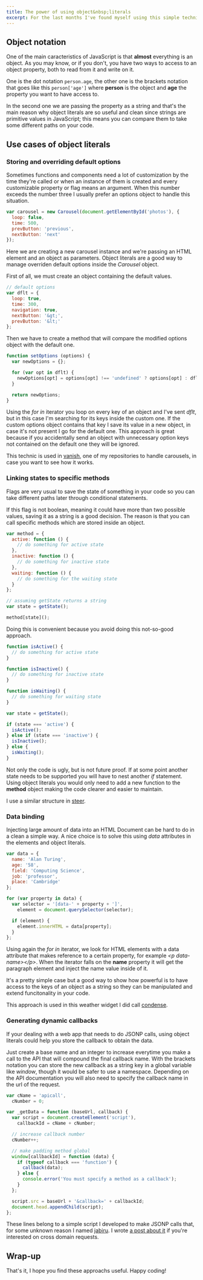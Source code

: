 ```yaml
---
title: The power of using object&nbsp;literals
excerpt: For the last months I've found myself using this simple technic quite a lot. Here are some examples of what you can do with it and how I took advantage of its versatility.
---
```


## Object notation

One of the main caracteristics of JavaScript is that **almost** everything is an object. As you may know, or if you don't, you have two ways to access to an object property, both to read from it and write on it.

One is the dot notation `person.age`, the other one is the brackets notation that goes like this `person['age']` where **person** is the object and **age** the property you want to have access to.

In the second one we are passing the property as a string and that's the main reason why object literals are so useful and clean since strings are primitive values in JavaScript; this means you can compare them to take some different paths on your code.

## Use cases of object literals

### Storing and overriding default options

Sometimes functions and components need a lot of customization by the time they're called or when an instance of them is created and every customizable property or flag means an argument. When this number exceeds the number three I usually prefer an options object to handle this situation.

```js
var carousel = new Carousel(document.getElementById('photos'), {
  loop: false,
  time: 500,
  prevButton: 'previous',
  nextButton: 'next'
});
```

Here we are creating a new carousel instance and we're passing an HTML element and an object as parameters. Object literals are a good way to manage overriden default options inside the *Carousel* object.

First of all, we must create an object containing the default values.

```js
// default options
var dflt = {
  loop: true,
  time: 300,
  navigation: true,
  nextButton: '&gt;',
  prevButton: '&lt;'
};
```

Then we have to create a method that will compare the modified options object with the default one.

```js
function setOptions (options) {
  var newOptions = {};

  for (var opt in dflt) {
    newOptions[opt] = options[opt] !== 'undefined' ? options[opt] : dflt[opt];
  }

  return newOptions;
}
```

Using the *for in* iterator you loop on every key of an object and I've sent *dflt*, but in this case I'm searching for its keys inside the custom one. If the custom options object contains that key I save its value in a new object, in case it's not present I go for the default one. This approach is great because if you accidentally send an object with unnecessary option keys not contained on the default one they will be ignored.

This technic is used in <a href="https://github.com/jeremenichelli/vanish" target="_blank">vanish</a>, one of my repositories to handle carousels, in case you want to see how it works.

### Linking states to specific methods

Flags are very usual to save the state of something in your code so you can take different paths later through conditional statements.

If this flag is not boolean, meaning it could have more than two possible values, saving it as a string is a good decision. The reason is that you can call specific methods which are stored inside an object.

```js
var method = {
  active: function () {
    // do something for active state
  },
  inactive: function () {
    // do something for inactive state
  },
  waiting: function () {
    // do something for the waiting state
  }
};

// assuming getState returns a string
var state = getState();

method[state]();
```

Doing this is convenient because you avoid doing this not-so-good approach.

```js
function isActive() {
  // do something for active state
}

function isInactive() {
  // do something for inactive state
}

function isWaiting() {
  // do something for waiting state
}

var state = getState();

if (state === 'active') {
  isActive();
} else if (state === 'inactive') {
  isInactive();
} else {
  isWaiting();
}
```

Not only the code is ugly, but is not future proof. If at some point another state needs to be supported you will have to nest another *if* statement. Using object literals you would only need to add a new function to the **method** object making the code clearer and easier to maintain.

I use a similar structure in <a href="https://www.github.com/jeremenichelli/steer" target="_blank">steer</a>.

### Data binding

Injecting large amount of data into an HTML Document can be hard to do in a clean a simple way. A nice choice is to solve this using *data* attributes in the elements and object literals.

```js
var data = {
  name: 'Alan Turing',
  age: '58',
  field: 'Computing Science',
  job: 'professor',
  place: 'Cambridge'
};

for (var property in data) {
  var selector = '[data-' + property + ']',
    element = document.querySelector(selector);

  if (element) {
    element.innerHTML = data[property];
  }
};
```

Using again the *for in* iterator, we look for HTML elements with a data attribute that makes reference to a certain property, for example *&lt;p data-name&gt;&lt;/p&gt;*. When the iterator falls on the **name** property it will get the paragraph element and inject the name value inside of it.

It's a pretty simple case but a good way to show how powerful is to have access to the keys of an object as a string so they can be manipulated and extend funcitonality in your code.

This approach is used in this weather widget I did call <a href="https://github.com/jeremenichelli/condense" target="_blank">condense</a>.

### Generating dynamic callbacks

If your dealing with a web app that needs to do JSONP calls, using object literals could help you store the callback to obtain the data.

Just create a base name and an integer to increase everytime you make a call to the API that will compound the final callback name. With the brackets notation you can store the new callback as a string key in a global variable like *window*, though it would be safer to use a namespace. Depending on the API documentation you will also need to specify the callback name in the url of the request.

```js
var cName = 'apicall',
  cNumber = 0;

var _getData = function (baseUrl, callback) {
  var script = document.createElement('script'),
    callbackId = cName + cNumber;

  // increase callback number
  cNumber++;

  // make padding method global
  window[callbackId] = function (data) {
    if (typeof callback === 'function') {
      callback(data);
    } else {
      console.error('You must specify a method as a callback');
    }
  };

  script.src = baseUrl + '&callback=' + callbackId;
  document.head.appendChild(script);
};
```

These lines belong to a simple script I developed to make JSONP calls that, for some unknown reason I named <a href="https://www.github.com/jeremenichelli/jabiru" target="_blank">jabiru</a>. I wrote <a href="/2014/09/south-american-bird-cross-domain-calls/" target="_blank">a post about it</a> if you're interested on cross domain requests.

## Wrap-up

That's it, I hope you find these approachs useful. Happy coding!
